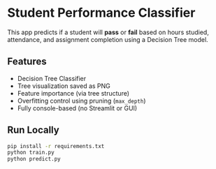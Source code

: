 # Student Performance Classifier

This app predicts if a student will **pass** or **fail** based on hours studied, attendance, and assignment completion using a Decision Tree model.

## Features
- Decision Tree Classifier
- Tree visualization saved as PNG
- Feature importance (via tree structure)
- Overfitting control using pruning (`max_depth`)
- Fully console-based (no Streamlit or GUI)

## Run Locally

```bash
pip install -r requirements.txt
python train.py
python predict.py
